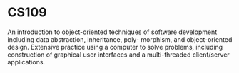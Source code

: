 # CS109
An introduction to object-oriented techniques of software development including data abstraction, inheritance, poly- morphism, and object-oriented design. Extensive practice using a computer to solve problems, including construction of graphical user interfaces and a multi-threaded client/server applications.
